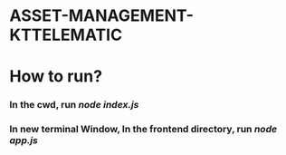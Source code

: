 # ASSET-MANAGEMENT-KTTELEMATIC
<h1>How to run?</h1>
<h3>In the cwd, run <i>node index.js</i></h3>
<h3>In new terminal Window,  In the frontend directory, run <i>node app.js</i></h3>
